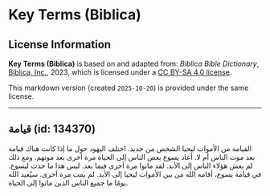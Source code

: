 # Key Terms (Biblica)

## License Information

**Key Terms (Biblica)** is based on and adapted from: _Biblica Bible Dictionary_, [Biblica, Inc.](https://www.biblica.com/), 2023, which is licensed under a [CC BY-SA 4.0 license](https://creativecommons.org/licenses/by-sa/4.0/legalcode.en).

This markdown version (created `2025-10-20`) is provided under the same license.



--------------------------------

## قيامة (id: 134370)

القيامة من الأموات ليحيا الشخص من جديد. اختلف اليهود حول ما إذا كانت هناك قيامة بعد موت الناس أم لا. أعاد يسوع بعض الناس إلى الحياة مرة أخرى بعد موتهم. ومع ذلك لم يعش هؤلاء الناس إلى الأبد. لقد ماتوا مرة أخرى فيما بعد. ليس هذا ما حدث ليسوع. في قيامة يسوع، أقامه الله من بين الأموات ليحيا إلى الأبد. لم يمت مرة أخرى. سيُعيد الله يومًا ما جميع الناس الذين ماتوا إلى الحياة.


